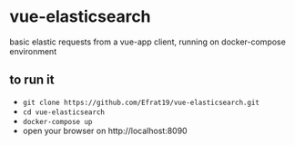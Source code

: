 # vue-elasticsearch
basic elastic requests from a vue-app client, running on docker-compose environment

## to run it
  - `git clone https://github.com/Efrat19/vue-elasticsearch.git`
  - `cd vue-elasticsearch`
  - `docker-compose up`
  - open your browser on http://localhost:8090 